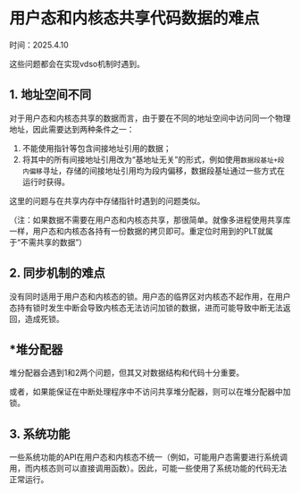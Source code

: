 # 用户态和内核态共享代码数据的难点

时间：2025.4.10

这些问题都会在实现vdso机制时遇到。

## 1. 地址空间不同

对于用户态和内核态共享的数据而言，由于要在不同的地址空间中访问同一个物理地址，因此需要达到两种条件之一：

1. 不能使用指针等包含间接地址引用的数据；
2. 将其中的所有间接地址引用改为“基地址无关”的形式，例如使用`数据段基址+段内偏移`寻址，存储的间接地址引用均为段内偏移，数据段基址通过一些方式在运行时获得。

这里的问题与在共享内存中存储指针时遇到的问题类似。

（注：如果数据不需要在用户态和内核态共享，那很简单。就像多进程使用共享库一样，用户态和内核态各持有一份数据的拷贝即可。重定位时用到的PLT就属于“不需共享的数据”）

## 2. 同步机制的难点

没有同时适用于用户态和内核态的锁。用户态的临界区对内核态不起作用，在用户态持有锁时发生中断会导致内核态无法访问加锁的数据，进而可能导致中断无法返回，造成死锁。

## \*堆分配器

堆分配器会遇到1和2两个问题，但其又对数据结构和代码十分重要。

或者，如果能保证在中断处理程序中不访问共享堆分配器，则可以在堆分配器中加锁。

## 3. 系统功能

一些系统功能的API在用户态和内核态不统一（例如，可能用户态需要进行系统调用，而内核态则可以直接调用函数）。因此，可能一些使用了系统功能的代码无法正常运行。
